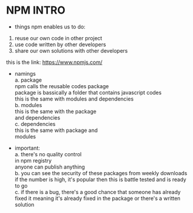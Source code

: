 # NPM INTRO

- things npm enables us to do:

1. reuse our own code in other project
2. use code written by other developers
3. share our own solutions with
   other developers

this is the link:
https://www.npmjs.com/

- namings
  <br>
  a. package
  <br>
  npm calls the reusable codes
  package
  <br>
  package is bassically a folder
  that contains javascript codes
  <br>
  this is the same with modules and
  dependencies
  <br>
  b. modules
  <br>
  this is the same with the package
  <br>
  and dependencies
  <br>
  c. dependencies
  <br>
  this is the same with package and
  <br>
  modules

- important:
  <br>
  a. there's no quality control
  <br>
  in npm registry
  <br>
  anyone can publish anything
  <br>
  b. you can see the security
  of these packages from
  weekly downloads
  <br>
  if the number is high, it's popular
  then this is battle tested
  and is ready to go
  <br>
  c. if there is a bug,
  there's a good chance that
  someone has already fixed it
  meaning it's already fixed
  in the package or there's
  a written solution
